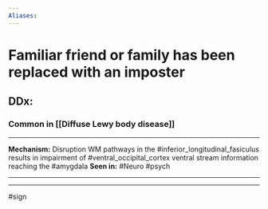 ```yaml
---
Aliases:
---
```

# Familiar friend or family has been replaced with an imposter
## DDx:
### Common in [[Diffuse Lewy body disease]]

---
**Mechanism:** Disruption WM pathways in the #inferior_longitudinal_fasiculus results in impairment of #ventral_occipital_cortex ventral stream information reaching the #amygdala 
**Seen in:** #Neuro #psych 

---


---
#sign 